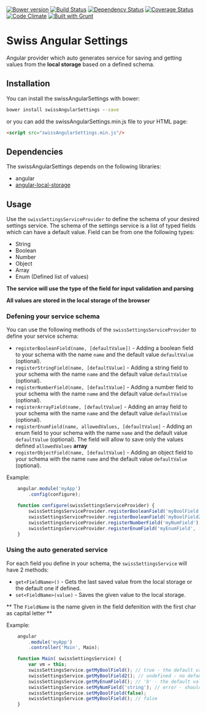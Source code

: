 [![Bower version](https://badge.fury.io/bo/swissAngularSettings.svg)](http://badge.fury.io/bo/swissAngularSettings)
[![Build Status](https://travis-ci.org/ezraroi/swissAngularSettings.svg?branch=master)](https://travis-ci.org/ezraroi/swissAngularSettings)
[![Dependency Status](https://gemnasium.com/ezraroi/swissAngularSettings.svg)](https://gemnasium.com/ezraroi/swissAngularSettings)
[![Coverage Status](https://coveralls.io/repos/ezraroi/swissAngularSettings/badge.svg?branch=master)](https://coveralls.io/r/ezraroi/swissAngularSettings?branch=master)
[![Code Climate](https://codeclimate.com/github/ezraroi/swissAngularSettings/badges/gpa.svg)](https://codeclimate.com/github/ezraroi/swissAngularSettings)
[![Built with Grunt](https://cdn.gruntjs.com/builtwith.png)](http://gruntjs.com/)

# Swiss Angular Settings

Angular provider which auto generates service for saving and getting values from the **local storage** based on a defined schema.

## Installation
You can install the swissAngularSettings with bower:
```bat
bower install swissAngularSettings --save
```

or you can add the swissAngularSettings.min.js file to your HTML page:
```html
<script src="swissAngularSettings.min.js"/>
```

## Dependencies
The swissAngularSettings depends on the following libraries:
* angular
* [angular-local-storage](https://github.com/grevory/angular-local-storage)

## Usage

Use the `swissSettingsServiceProvider` to define the schema of your desired settings service.
The schema of the settings service is a list of typed fields which can have a default value.
Field can be from one the following types:
* String
* Boolean
* Number
* Object
* Array
* Enum (Defined list of values)

****The service will use the type of the field for input validation and parsing****

****All values are stored in the local storage of the browser****

### Defening your service schema
You can use the following methods of the `swissSettingsServiceProvider` to define your service schema:

* `registerBooleanField(name, [defaultValue])` - Adding a boolean field to your schema with the name `name` and the default value `defaultValue` (optional).
* `registerStringField(name, [defaultValue]` - Adding a string field to your schema with the name `name` and the default value `defaultValue` (optional).
* `registerNumberField(name, [defaultValue]` - Adding a number field to your schema with the name `name` and the default value `defaultValue` (optional).
* `registerArrayField(name, [defaultValue]` - Adding an array field to your schema with the name `name` and the default value `defaultValue` (optional).
* `registerEnumField(name, allowedValues, [defaultValue]` - Adding an enum field to your schema with the name `name` and the default value `defaultValue` (optional). The field will allow to save only the values defined `allowedValues` **array**
* `registerObjectField(name, [defaultValue]` - Adding an object field to your schema with the name `name` and the default value `defaultValue` (optional).

Example:
```javascript
    angular.module('myApp')
        .config(configure);

    function configure(swissSettingsServiceProvider) {
        swissSettingsServiceProvider.registerBooleanField('myBoolField', true);
        swissSettingsServiceProvider.registerBooleanField('myBoolField2');
        swissSettingsServiceProvider.registerNumberField('myNumField');
        swissSettingsServiceProvider.registerEnumField('myEnumField', ['a','b'], 'b');
    }
```

### Using the auto generated service
For each field you define in your schema, the `swissSettingsService` will have 2 methods:

* `get<FieldName>()` - Gets the last saved value from the local storage or the default one if defined.
* `set<FieldName>(value)` - Saves the given value to the local storage.

** The `FieldName` is the name given in the field defenition with the first char as capital letter **

Example:
```javascript
    angular
        .module('myApp')
        .controller('Main', Main);

    function Main( swissSettingsService) {
        var vm = this;
        swissSettingsService.getMyBoolField(); // true - the default value
        swissSettingsService.getMyBoolField2(); // undefined - no default value defained
        swissSettingsService.getMyEnumField(); // 'b' - the default value
        swissSettingsService.setMyNumField('string'); // error - should be number
        swissSettingsService.setMyBoolField(false); 
        swissSettingsService.getMyBoolField(); // false
    }
```
